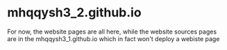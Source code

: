 # mhqqysh3_2.github.io
For now, the website pages are all here, while the website sources pages are in the mhqqysh3_1.github.io which in fact won't deploy a webiste page
